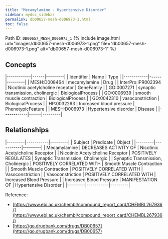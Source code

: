 ```yaml
---
title: "Mecamylamine - Hypertensive Disorder"
sidebar: mydoc_sidebar
permalink: db00657-mesh-d006973-1.html
toc: false 
---
```



Path ID: `DB00657_MESH_D006973_1`
{% include image.html url="images/db00657-mesh-d006973-1.png" file="db00657-mesh-d006973-1.png" alt="db00657-mesh-d006973-1" %}

## Concepts

|------------|------|---------|
| Identifier | Name | Type    |
|------------|------|---------|
| MESH:D008464 | mecamylamine | Drug |
| InterPro:IPR002394 | Nicotinic acetylcholine receptor | GeneFamily |
| GO:0007271 | synaptic transmission, cholinergic | BiologicalProcess |
| GO:0006939 | smooth muscle contraction | BiologicalProcess |
| GO:0042310 | vasoconstriction | BiologicalProcess |
| HP:0032263 | Increased blood pressure | PhenotypicFeature |
| MESH:D006973 | Hypertensive disorder | Disease |
|------------|------|---------|

## Relationships

|---------|-----------|---------|
| Subject | Predicate | Object  |
|---------|-----------|---------|
| Mecamylamine | DECREASES ACTIVITY OF | Nicotinic Acetylcholine Receptor |
| Nicotinic Acetylcholine Receptor | POSITIVELY REGULATES | Synaptic Transmission, Cholinergic |
| Synaptic Transmission, Cholinergic | POSITIVELY CORRELATED WITH | Smooth Muscle Contraction |
| Smooth Muscle Contraction | POSITIVELY CORRELATED WITH | Vasoconstriction |
| Vasoconstriction | POSITIVELY CORRELATED WITH | Increased Blood Pressure |
| Increased Blood Pressure | MANIFESTATION OF | Hypertensive Disorder |
|---------|-----------|---------|

Reference: 
  - [https://www.ebi.ac.uk/chembl/compound_report_card/CHEMBL267936/](https://www.ebi.ac.uk/chembl/compound_report_card/CHEMBL267936/)
  - [https://go.drugbank.com/drugs/DB00657](https://go.drugbank.com/drugs/DB00657)
